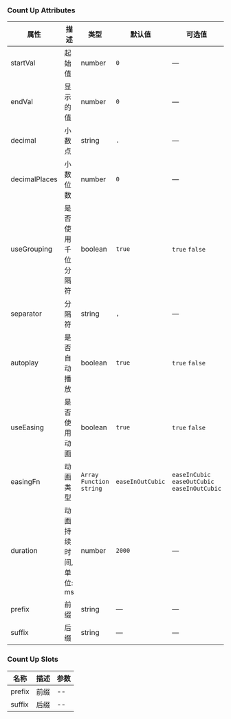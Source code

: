 ### Count Up Attributes

| 属性          | 描述                  | 类型                        | 默认值           | 可选值                                        |
| ------------- | --------------------- | --------------------------- | ---------------- | --------------------------------------------- |
| startVal      | 起始值                | number                      | `0`              | —                                             |
| endVal        | 显示的值              | number                      | `0`              | —                                             |
| decimal       | 小数点                | string                      | `.`              | —                                             |
| decimalPlaces | 小数位数              | number                      | `0`              | —                                             |
| useGrouping   | 是否使用千位分隔符    | boolean                     | `true`           | `true` `false`                                |
| separator     | 分隔符                | string                      | `,`              | —                                             |
| autoplay      | 是否自动播放          | boolean                     | `true`           | `true` `false`                                |
| useEasing     | 是否使用动画          | boolean                     | `true`           | `true` `false`                                |
| easingFn      | 动画类型              | `Array` `Function` `string` | `easeInOutCubic` | `easeInCubic` `easeOutCubic` `easeInOutCubic` |
| duration      | 动画持续时间,单位: ms | number                      | `2000`           | —                                             |
| prefix        | 前缀                  | string                      | —                | —                                             |
| suffix        | 后缀                  | string                      | —                | —                                             |

### Count Up Slots

| 名称   | 描述 | 参数 |
| ------ | ---- | ---- |
| prefix | 前缀 | --   |
| suffix | 后缀 | --   |
